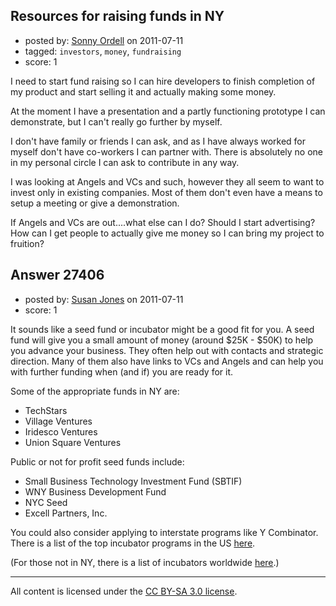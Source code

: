 ## Resources for raising funds in NY

- posted by: [Sonny Ordell](https://stackexchange.com/users/-1/11043-sonny-ordell) on 2011-07-11
- tagged: `investors`, `money`, `fundraising`
- score: 1

I need to start fund raising so I can hire developers to finish completion of my product and start selling it and actually making some money.

At the moment I have a presentation and a partly functioning prototype I can demonstrate, but I can't really go further by myself.

I don't have family or friends I can ask, and as I have always worked for myself don't have  co-workers I can partner with. There is absolutely no one in my personal circle I can ask to contribute in any way.

I was looking at Angels and VCs and such, however they all seem to want to invest only in existing companies. Most of them don't even have a means to setup a meeting or give a demonstration.

If Angels and VCs are out....what else can I do? Should I start advertising? How can I get people to actually give me money so I can bring my project to fruition?


## Answer 27406

- posted by: [Susan Jones](https://stackexchange.com/users/-1/2737-susan-jones) on 2011-07-11
- score: 1

<p>It sounds like a seed fund or incubator might be a good fit for you. A seed fund will give you a small amount of money (around $25K - $50K) to help you advance your business. They often help out with contacts and strategic direction. Many of them also have links to VCs and Angels and can help you with further funding when (and if) you are ready for it.</p>

<p>Some of the appropriate funds in NY are:</p>

<ul>
<li>TechStars</li>
<li>Village Ventures </li>
<li>Iridesco Ventures    </li>
<li>Union Square Ventures</li>
</ul>

<p>Public or not for profit seed funds include:</p>

<ul>
<li>Small Business Technology Investment Fund (SBTIF)    </li>
<li>WNY Business Development Fund    </li>
<li>NYC Seed </li>
<li>Excell Partners, Inc.    </li>
</ul>

<p>You could also consider applying to interstate programs like Y Combinator. There is a list of the top incubator programs in the US <a href="http://www.pollenizer.com/top-incubators-in-the-us/" rel="nofollow">here</a>.</p>

<p>(For those not in NY, there is a list of incubators worldwide <a href="http://startupweekend.org/incubators/" rel="nofollow">here</a>.)</p>




---

All content is licensed under the [CC BY-SA 3.0 license](https://creativecommons.org/licenses/by-sa/3.0/).
